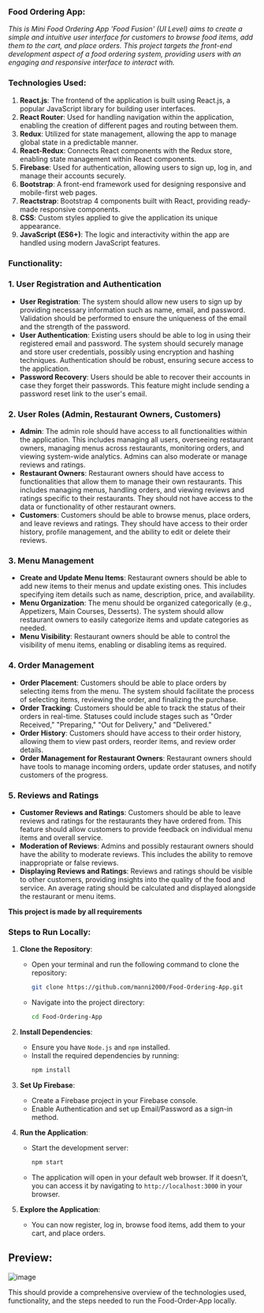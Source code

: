### Food Ordering App:
*This is Mini Food Ordering App 'Food Fusion' (UI Level) aims to create a simple and intuitive
user interface for customers to browse food items, add them to the cart, and
place orders. This project targets the front-end development aspect of a food
ordering system, providing users with an engaging and responsive interface to
interact with.*

### Technologies Used:
1. **React.js**: The frontend of the application is built using React.js, a popular JavaScript library for building user interfaces.
2. **React Router**: Used for handling navigation within the application, enabling the creation of different pages and routing between them.
3. **Redux**: Utilized for state management, allowing the app to manage global state in a predictable manner.
4. **React-Redux**: Connects React components with the Redux store, enabling state management within React components.
5. **Firebase**: Used for authentication, allowing users to sign up, log in, and manage their accounts securely.
6. **Bootstrap**: A front-end framework used for designing responsive and mobile-first web pages.
7. **Reactstrap**: Bootstrap 4 components built with React, providing ready-made responsive components.
8. **CSS**: Custom styles applied to give the application its unique appearance.
9. **JavaScript (ES6+)**: The logic and interactivity within the app are handled using modern JavaScript features.

### Functionality:
### 1. **User Registration and Authentication**
   - **User Registration**: The system should allow new users to sign up by providing necessary information such as name, email, and password. Validation should be performed to ensure the uniqueness of the email and the strength of the password.
   - **User Authentication**: Existing users should be able to log in using their registered email and password. The system should securely manage and store user credentials, possibly using encryption and hashing techniques. Authentication should be robust, ensuring secure access to the application.
   - **Password Recovery**: Users should be able to recover their accounts in case they forget their passwords. This feature might include sending a password reset link to the user's email.

### 2. **User Roles (Admin, Restaurant Owners, Customers)**
   - **Admin**: The admin role should have access to all functionalities within the application. This includes managing all users, overseeing restaurant owners, managing menus across restaurants, monitoring orders, and viewing system-wide analytics. Admins can also moderate or manage reviews and ratings.
   - **Restaurant Owners**: Restaurant owners should have access to functionalities that allow them to manage their own restaurants. This includes managing menus, handling orders, and viewing reviews and ratings specific to their restaurants. They should not have access to the data or functionality of other restaurant owners.
   - **Customers**: Customers should be able to browse menus, place orders, and leave reviews and ratings. They should have access to their order history, profile management, and the ability to edit or delete their reviews.

### 3. **Menu Management**
   - **Create and Update Menu Items**: Restaurant owners should be able to add new items to their menus and update existing ones. This includes specifying item details such as name, description, price, and availability.
   - **Menu Organization**: The menu should be organized categorically (e.g., Appetizers, Main Courses, Desserts). The system should allow restaurant owners to easily categorize items and update categories as needed.
   - **Menu Visibility**: Restaurant owners should be able to control the visibility of menu items, enabling or disabling items as required.

### 4. **Order Management**
   - **Order Placement**: Customers should be able to place orders by selecting items from the menu. The system should facilitate the process of selecting items, reviewing the order, and finalizing the purchase.
   - **Order Tracking**: Customers should be able to track the status of their orders in real-time. Statuses could include stages such as "Order Received," "Preparing," "Out for Delivery," and "Delivered."
   - **Order History**: Customers should have access to their order history, allowing them to view past orders, reorder items, and review order details.
   - **Order Management for Restaurant Owners**: Restaurant owners should have tools to manage incoming orders, update order statuses, and notify customers of the progress.

### 5. **Reviews and Ratings**
   - **Customer Reviews and Ratings**: Customers should be able to leave reviews and ratings for the restaurants they have ordered from. This feature should allow customers to provide feedback on individual menu items and overall service.
   - **Moderation of Reviews**: Admins and possibly restaurant owners should have the ability to moderate reviews. This includes the ability to remove inappropriate or false reviews.
   - **Displaying Reviews and Ratings**: Reviews and ratings should be visible to other customers, providing insights into the quality of the food and service. An average rating should be calculated and displayed alongside the restaurant or menu items.

**This project is made by all requirements**

### Steps to Run Locally:
1. **Clone the Repository**:
   - Open your terminal and run the following command to clone the repository:
     ```bash
     git clone https://github.com/manni2000/Food-Ordering-App.git
     ```
   - Navigate into the project directory:
     ```bash
     cd Food-Ordering-App
     ```

2. **Install Dependencies**:
   - Ensure you have `Node.js` and `npm` installed.
   - Install the required dependencies by running:
     ```bash
     npm install
     ```

3. **Set Up Firebase**:
   - Create a Firebase project in your Firebase console.
   - Enable Authentication and set up Email/Password as a sign-in method.
   
4. **Run the Application**:
   - Start the development server:
     ```bash
     npm start
     ```
   - The application will open in your default web browser. If it doesn’t, you can access it by navigating to `http://localhost:3000` in your browser.

5. **Explore the Application**:
   - You can now register, log in, browse food items, add them to your cart, and place orders.
  
## Preview:
![image](https://github.com/user-attachments/assets/8e9a1535-1d6c-41c3-acc5-432d68e74e17)

This should provide a comprehensive overview of the technologies used, functionality, and the steps needed to run the Food-Order-App locally.
